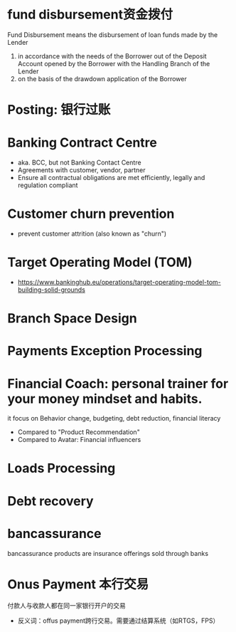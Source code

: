 # fund disbursement资金拨付

Fund Disbursement means the disbursement of loan funds made by the Lender
1. in accordance with the needs of the Borrower out of the Deposit Account opened by the Borrower with the Handling Branch of the Lender
2. on the basis of the drawdown application of the Borrower
# Posting: 银行过账

# Banking Contract Centre
- aka. BCC, but not Banking Contact Centre
- Agreements with customer, vendor, partner
- Ensure all contractual obligations are met efficiently, legally and regulation compliant

# Customer churn prevention
- prevent customer attrition (also known as "churn")

# Target Operating Model (TOM)
- https://www.bankinghub.eu/operations/target-operating-model-tom-building-solid-grounds

# Branch Space Design

# Payments Exception Processing

# Financial Coach: personal trainer for your money mindset and habits.
it focus on Behavior change, budgeting, debt reduction, financial literacy
- Compared to "Product Recommendation"
- Compared to Avatar: Financial influencers

# Loads Processing

# Debt recovery

# bancassurance
bancassurance products are insurance offerings sold through banks

# Onus Payment 本行交易
付款人与收款人都在同一家银行开户的交易
- 反义词：offus payment跨行交易。需要通过结算系统（如RTGS，FPS）
